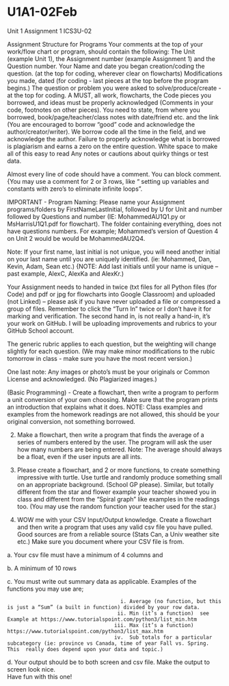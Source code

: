 # U1A1-02Feb
Unit 1 Assignment 1 ICS3U-02

Assignment Structure for Programs
Your comments at the top of your work/flow chart or program, should contain the following:
The Unit (example Unit 1), the Assignment number (example Assignment 1) and the Question number. 
Your Name and date you began creation/coding the question.  (at the top for coding, wherever clear on flowcharts)
Modifications you made, dated (for coding - last pieces at the top before the program begins.)
The question or problem you were asked to solve/produce/create - at the top for coding.
A MUST, all work, flowcharts, the Code pieces you borrowed, and ideas must be properly acknowledged (Comments in your code, footnotes on other pieces).  You need to state, from where you borrowed, book/page/teacher/class notes with date/friend etc. and the link (You are encouraged to borrow “good” code and acknowledge the author/creator/writer).  We borrow code all the time in the field, and we acknowledge the author.  Failure to properly acknowledge what is borrowed is plagiarism and earns a zero on the entire question.
White space to make all of this easy to read
 Any notes or cautions about quirky things or test data.
 
Almost every line of code should have a comment. You can block comment. {You may use a comment for 2 or 3 rows, like “ setting up variables and constants with zero’s to eliminate infinite loops”.
 
IMPORTANT - Program Naming: Please name your Assignment programs/folders by FirstNameLastInitial, followed by U for Unit and number followed by Questions and number (IE: MohammedAU1Q1.py  or MsHarrisU1Q1.pdf for flowchart). The folder containing everything, does not have questions numbers.   For example; Mohammed’s version of Question 4 on Unit 2 would be would be MohammedAU2Q4. 
 
Note:  If your first name, last initial is not unique, you will need another initial on your last name until you are uniquely identified. (ie: Mohammed, Dan, Kevin, Adam, Sean etc.) {NOTE: Add last initials until your name is unique – past example, AlexC, AlexKa and AlexKr.)
 
Your Assignment needs to handed in twice (txt files for all Python files (for Code) and pdf or jpg for flowcharts into Google Classroom) and uploaded (not Linked) – please ask if you have never uploaded a file or compressed a group of files.  Remember to click the “Turn In” twice or I don’t have it for marking and verification.  The second hand in, is not really a hand-in, it’s your work on GitHub.  I will be uploading improvements and rubrics to your GitHub School account.
   
The generic rubric applies to each question, but the weighting will change slightly for each question. (We may make minor modifications to the rubic tomorrow in class - make sure you have the most recent version.) 

One last note:  Any images or photo’s must be your originals or Common License and acknowledged.  (No Plagiarized images.)
  
(Basic Programming) - Create a flowchart, then write a program to perform a unit conversion of your own choosing.  Make sure that the program prints an introduction that explains what it does.
NOTE: Class examples and examples from the homework readings are not allowed, this should be your original conversion, not something borrowed.


2)   Make a flowchart, then write a program that finds the average of a series of numbers entered by the user.  The program will ask the user how many numbers are being entered.  Note: The average should always be a float, even if the user inputs are all ints.
 
4)   Please create a flowchart, and 2 or more functions, to create something impressive with turtle. Use turtle and randomly produce something small on an appropriate background. (School GP please).  Similar, but totally different from the star and flower example your teacher showed you in class and different from the “Spiral graph” like examples in the readings too.
	  (You may use the random function your teacher used for the star.)


 
5)   WOW me with your CSV Input/Output knowledge.  Create a flowchart and then write a program that uses any valid csv file you have pulled.  Good sources are from a reliable source (Stats Can, a Univ weather site etc.)  Make sure you document where your CSV file is from.

a. Your csv file must have a minimum of 4 columns and

b. A minimum of 10 rows

c. You must write out summary data as applicable.  Examples of the functions you may use are; 

                                         i.	Average (no function, but this is just a “Sum” (a built in function) divided by your row data.
                                        ii.	Min (it’s a function)  see Example at https://www.tutorialspoint.com/python3/list_min.htm
                                       iii.	Max (it’s a function)  https://www.tutorialspoint.com/python3/list_max.htm
                                       iv.	Sub totals for a particular subcategory (ie: province vs Canada, time of year Fall vs. Spring.  This  really does depend upon your data and topic.)
				       
d.  Your output should be to both screen and csv file.  Make the output to screen look nice.                  
Have fun with this one!

